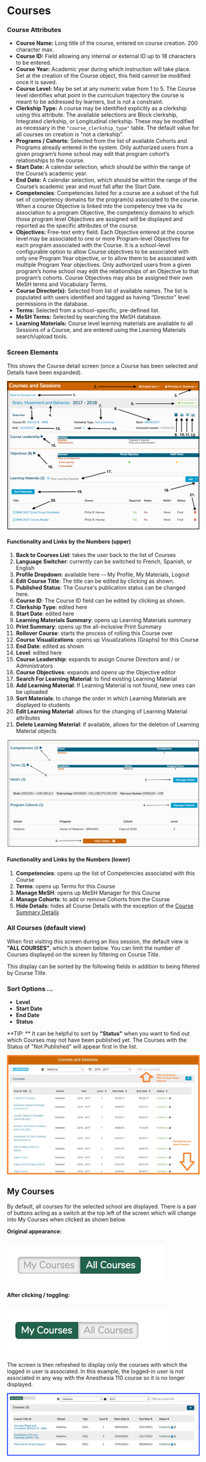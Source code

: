 # Courses

### Course Attributes

* **Course Name:** Long title of the course, entered on course creation. 200 character max.
* **Course ID:** Field allowing any internal or external ID up to 18 characters to be entered.
* **Course Year:** Academic year during which instruction will take place. Set at the creation of the Course object, this field cannot be modified once it is saved.
* **Course Level:** May be set at any numeric value from 1 to 5. The Course level identifies what point in the curriculum trajectory the course is meant to be addressed by learners, but is not a constraint.
* **Clerkship Type:** A course may be identified explicitly as a clerkship using this attribute. The available selections are Block clerkship, Integrated clerkship, or Longitudinal clerkship. These may be modified as necessary in the `"course_clerkship_type"` table. The default value for all courses on creation is “not a clerkship”.
* **Programs / Cohorts:** Selected from the list of available Cohorts and Programs already entered in the system. Only authorized users from a given program’s home school may edit that program cohort’s relationships to the course.
* **Start Date:** A calendar selection, which should be within the range of the Course’s academic year.
* **End Date:** A calendar selection, which should be within the range of the Course’s academic year and must fall after the Start Date.
* **Competencies**: Competencies listed for a course are a subset of the full set of competency domains for the program(s) associated to the course. When a course Objective is linked into the competency tree via its association to a program Objective, the competency domains to which those program level Objectives are assigned will be displayed and reported as the specific attributes of the course.
* **Objectives:** Free-text entry field. Each Objective entered at the course level may be associated to one or more Program-level Objectives for each program associated with the Course. It is a school-level configurable option to allow Course objectives to be associated with only one Program Year objective, or to allow them to be associated with multiple Program Year objectives. Only authorized users from a given program’s home school may edit the relationships of an Objective to that program’s cohorts. Course Objectives may also be assigned their own MeSH terms and Vocabulary Terms.
* **Course Director(s):** Selected from list of available names. The list is populated with users identified and tagged as having “Director” level permissions in the database.
* **Terms:** Selected from a school-specific, pre-defined list.
* **MeSH Terms:** Selected by searching the MeSH database.
* **Learning Materials:** Course level learning materials are available to all Sessions of a Course, and are entered using the Learning Materials search/upload tools.

### Screen Elements

This shows the Course detail screen (once a Course has been selected and Details have been expanded). 

![](<../../.gitbook/assets/course_top (1).png>)

#### Functionality and Links by the Numbers (upper)

1. **Back to Courses List**: takes the user back to the list of Courses
2. **Language Switcher**: currently can be switched to French, Spanish, or English
3. **Profile Dropdown**: available here -- My Profile, My Materials, Logout
4. **Edit Course Title**: The title can be edited by clicking as shown.
5. **Published Status**: The Course's publication status can be changed here.
6. **Course ID**: The Course ID field can be edited by clicking as shown.
7. **Clerkship Type**: edited here  
8. **Start Date**: edited here 
9. **Learning Materials Summary**: opens up Learning Materials summary
10. **Print Summary**: opens up the all-inclusive Print Summary
11. **Rollover Course**: starts the process of rolling this Course over
12. **Course Visualizations**: opens up Visualizations (Graphs) for this Course
13. **End Date**: edited as shown
14. **Level**: edited here
15. **Course Leadership**: expands to assign Course Directors and / or Administrators
16. **Course Objectives**: expands and opens up the Objective editor
17. **Search For Learning Material**: to find existing Learning Material  
18. **Add Learning Material**: If Learning Material is not found, new ones can be uploaded 
19. **Sort Materials**: to change the order in which Learning Materials are displayed to students
20. **Edit Learning Material**: allows for the changing of Learning Material attributes
21. **Delete Learning Material**: if available, allows for the deletion of Learning Material objects

![Course Detail Lower ](../../.gitbook/assets/course_lower.png)

#### Functionality and Links by the Numbers (lower)

1. **Competencies**: opens up the list of Competencies associated with this Course
2. **Terms**: opens up Terms for this Course
3. **Manage MeSH**: opens up MeSH Manager for this Course
4. **Manage Cohorts**: to add or remove Cohorts from the Course
5. **Hide Details**: hides all Course Details with the exception of the [Course Summary Details](https://iliosproject.gitbook.io/ilios-user-guide/courses-and-sessions/courses/edit-course#course-summary-details)

### All Courses (default view)

When first visiting this screen during an Ilios session, the default view is **"ALL COURSES"**, which is shown below. You can limit the number of Courses displayed on the screen by filtering on Course Title.

This display can be sorted by the following fields in addition to being filtered by Course Title.

### Sort Options ...

* **Level**
* **Start Date** 
* **End Date** 
* **Status** 

**TIP: ** It can be helpful to sort by **"Status"** when you want to find out which Courses may not have been published yet. The Courses with the Status of "Not Published" will appear first in the list.

![Courses Screen (Ilios 3.0)](<../../.gitbook/assets/all_courses (1).jpg>)

## My Courses

By default, all courses for the selected school are displayed. There is a pair of buttons acting as a switch at the top left of the screen which will change into My Courses when clicked as shown below.

**Original appearance:**

![All Courses](../../.gitbook/assets/all_crs_btn1.png)

**After clicking / toggling:**

![My Courses](../../.gitbook/assets/my_crs_btn1.png)

The screen is then refreshed to display only the courses with which the logged in user is associated. In this example, the logged-in user is not associated in any way with the Anesthesia 110 course so it is no longer displayed.

![My Courses (list of courses)](../../.gitbook/assets/my_crs_listed1.png)

